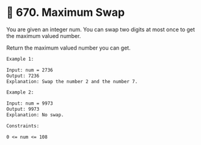 # 🧩 670\. Maximum Swap

You are given an integer num. You can swap two digits at most once to get the maximum valued number.

Return the maximum valued number you can get.

```txt
Example 1:

Input: num = 2736
Output: 7236
Explanation: Swap the number 2 and the number 7.
```

```txt
Example 2:

Input: num = 9973
Output: 9973
Explanation: No swap.
```

```txt
Constraints:

0 <= num <= 108
```
